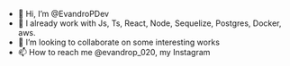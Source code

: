 - 👋 Hi, I’m @EvandroPDev
- 🌱 I already work with Js, Ts, React, Node, Sequelize, Postgres, Docker, aws.
- 💞️ I’m looking to collaborate on some interesting works
- 📫 How to reach me @evandrop_020, my Instagram

<!---
EvandroPDev/EvandroPDev is a ✨ special ✨ repository because its `README.md` (this file) appears on your GitHub profile.
You can click the Preview link to take a look at your changes.
--->
